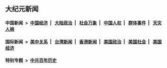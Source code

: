 ## 大纪元新闻

#### 中国新闻 &nbsp;>&nbsp; [中国经济](indexes/ncid283/README.md?09171245) &nbsp;| &nbsp; [大陆政治](indexes/ncid277/README.md?09171245) &nbsp;| &nbsp; [社会万象](indexes/ncid282/README.md?09171245) &nbsp;| &nbsp; [中国人权](indexes/ncid278/README.md?09171245) &nbsp;| &nbsp; [群体事件](indexes/ncid279/README.md?09171245) &nbsp;| &nbsp; [天灾人祸](indexes/ncid280/README.md?09171245)

#### 国际新闻 &nbsp;>&nbsp; [美中关系](indexes/nf1412576/README.md?09171245) &nbsp;| &nbsp; [台湾新闻](indexes/ncid1349361/README.md?09171245) &nbsp;| &nbsp; [香港新闻](indexes/ncid1349362/README.md?09171245) &nbsp;| &nbsp; [美国政治](indexes/ncid1078159/README.md?09171245) &nbsp;| &nbsp; [美国社会](indexes/ncid1078160/README.md?09171245) &nbsp;| &nbsp; [美国经济](indexes/ncid1078158/README.md?09171245)

#### 特别专题 &nbsp;>&nbsp; [中共百年历史](https://github.com/easy2view/epoch-special/blob/master/README.md?09171245)  
